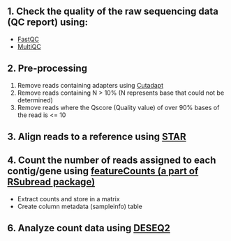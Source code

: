 
## 1. Check the quality of the raw sequencing data (QC report) using:
- [FastQC](https://www.bioinformatics.babraham.ac.uk/projects/fastqc/Help/)
- [MultiQC](https://multiqc.info/docs/)

## 2. Pre-processing
1. Remove reads containing adapters using [Cutadapt](https://cutadapt.readthedocs.io/en/stable/guide.html)
2. Remove reads containing N > 10% (N represents base that could not be determined)
3. Remove reads where the Qscore (Quality value) of over 90% bases of the read is <= 10

## 3. Align reads to a reference using [STAR](https://github.com/alexdobin/STAR/blob/master/doc/STARmanual.pdf) 
## 4. Count the number of reads assigned to each contig/gene using [featureCounts (a part of RSubread package)](https://subread.sourceforge.net/SubreadUsersGuide.pdf)
- Extract counts and store in a matrix
- Create column metadata (sampleinfo) table
## 6. Analyze count data using [DESEQ2](https://bioconductor.org/packages/devel/bioc/vignettes/DESeq2/inst/doc/DESeq2.html)



